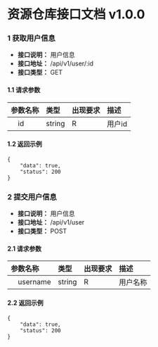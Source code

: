 # 资源仓库接口文档 v1.0.0

### 1 获取用户信息
- **接口说明：** 用户信息
- **接口地址：** /api/v1/user/:id
- **接口类型：** GET

#### 1.1 请求参数
参数名称						|类型		|出现要求	|描述  
:----						|:---		|:------	|:---	
&emsp;id				|string		|R			|用户id

#### 1.2 返回示例

```
{
    "data": true, 
    "status": 200
}
```

### 2 提交用户信息
- **接口说明：** 用户信息
- **接口地址：** /api/v1/user
- **接口类型：** POST

#### 2.1 请求参数
参数名称						|类型		|出现要求	|描述  
:----						|:---		|:------	|:---	
&emsp;username				|string		|R			|用户名称

#### 2.2 返回示例

```
{
    "data": true, 
    "status": 200
}
```